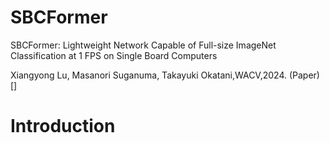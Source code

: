 # SBCFormer
SBCFormer: Lightweight Network Capable of Full-size ImageNet Classification at 1 FPS on Single Board Computers

Xiangyong Lu, Masanori Suganuma, Takayuki Okatani,WACV,2024. (Paper)[]

# Introduction

